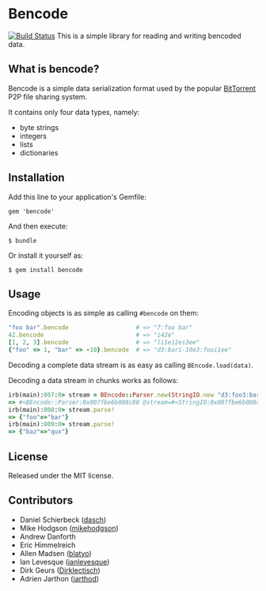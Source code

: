 # Bencode

[![Build Status](https://travis-ci.org/dasch/ruby-bencode.svg?branch=master)](https://travis-ci.org/dasch/ruby-bencode)
This is a simple library for reading and writing bencoded data.


## What is bencode?

Bencode is a simple data serialization format used by the popular 
[BitTorrent](http://bittorrent.org/) P2P file sharing system.

It contains only four data types, namely:

- byte strings
- integers
- lists
- dictionaries

## Installation

Add this line to your application's Gemfile:

    gem 'bencode'

And then execute:

    $ bundle

Or install it yourself as:

    $ gem install bencode

## Usage

Encoding objects is as simple as calling `#bencode` on them:

```ruby
"foo bar".bencode                   # => "7:foo bar"
42.bencode                          # => "i42e"
[1, 2, 3].bencode                   # => "li1ei2ei3ee"
{"foo" => 1, "bar" => -10}.bencode  # => "d3:bari-10e3:fooi1ee"
```

Decoding a complete data stream is as easy as calling `BEncode.load(data)`.

Decoding a data stream in chunks works as follows:

```ruby
irb(main):007:0> stream = BEncode::Parser.new(StringIO.new "d3:foo3:bared3:baz3:quxe")
=> #<BEncode::Parser:0x007fbe6b008c88 @stream=#<StringIO:0x007fbe6b008cd8>>
irb(main):008:0> stream.parse!
=> {"foo"=>"bar"}
irb(main):009:0> stream.parse!
=> {"baz"=>"qux"}
```

## License

Released under the MIT license.

## Contributors

- Daniel Schierbeck ([dasch](https://github.com/dasch))
- Mike Hodgson ([mikehodgson](https://github.com/mikehodgson))
- Andrew Danforth
- Eric Himmelreich
- Allen Madsen ([blatyo](https://github.com/blatyo))
- Ian Levesque ([ianlevesque](https://github.com/ianlevesque))
- Dirk Geurs ([Dirklectisch](https://github.com/Dirklectisch))
- Adrien Jarthon ([jarthod](https://github.com/jarthod))
